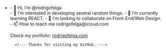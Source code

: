 <!DOCTYPE html>
<html>
  <body>
    <ul>
      <li>- 👋 Hi, I’m @rodrigofelga</li>
      - 👀 I’m interested in developing several random things.
      - 🌱 I’m currently learning REACT.
      - 💞️ I'm looking to collaborate on Front-End/Web Design.
      - 📫 How to reach me rodrigofelga@icloud.com
    </ol>
      <p>Check my portfolio: <a href="https://www.rodrigofelga.com">rodrigofelga.com</a></p> 

      <!--- Thanks for visiting my GitHub. --->
  
   </body>
 </html>        
